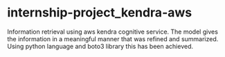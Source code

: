 # internship-project_kendra-aws
Information retrieval using aws kendra cognitive service. The model gives the information in a meaningful manner that was refined and summarized. Using python language and boto3 library this has been achieved.
